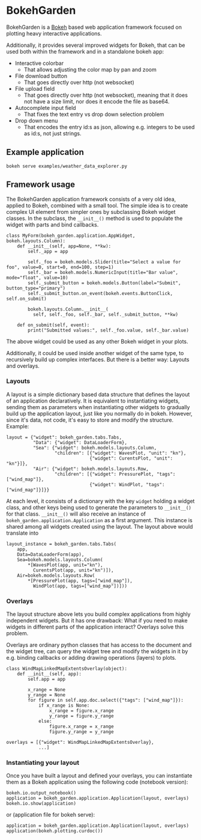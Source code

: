 # BokehGarden

BokehGarden is a [Bokeh](https://bokeh.org/) based web application
framework focused on plotting heavy interactive applications.

Additionally, it provides several improved widgets for Bokeh, that can
be used both within the framework and in a standalone bokeh app:

* Interactive colorbar
  - That allows adjusting the color map by pan and zoom
* File download button
  - That goes directly over http (not websocket)
* File upload field
  - That goes directly over http (not websocket), meaning that it does
    not have a size limit, nor does it encode the file as base64.
* Autocomplete input field
  - That fixes the text entry vs drop down selection problem
* Drop down menu
  - That encodes the entry id:s as json, allowing e.g. integers to be
    used as id:s, not just strings.

## Example application

    bokeh serve examples/weather_data_explorer.py

## Framework usage

The BokehGarden application framework consists of a very old idea,
applied to Bokeh, combined with a small tool. The simple idea is to
create complex UI element from simpler ones by subclassing Bokeh
widget classes. In the subclass, the `__init__()` method is used to
populate the widget with parts and bind callbacks.

    class MyForm(bokeh_garden.application.AppWidget, bokeh.layouts.Column):
        def __init__(self, app=None, **kw):
            self._app = app

            self._foo = bokeh.models.Slider(title="Select a value for foo", value=0, start=0, end=100, step=1)
            self._bar = bokeh.models.NumericInput(title="Bar value", mode="float", value=10)
            self._submit_button = bokeh.models.Button(label="Submit", button_type="primary")
            self._submit_button.on_event(bokeh.events.ButtonClick, self.on_submit)
            
            bokeh.layouts.Column.__init__(
              self, self._foo, self._bar, self._submit_button, **kw)

        def on_submit(self, event):
            print("Submitted values:", self._foo.value, self._bar.value)

The above widget could be used as any other Bokeh widget in your
plots.

Additionally, it could be used inside another widget of the same type,
to recursively build up complex interfaces. But there is a better way:
Layouts and overlays.

### Layouts

A layout is a simple dictionary based data structure that defines the
layout of an application declaratively. It is equivalent to
instantiating widgets, sending them as parameters when instantiating
other widgets to gradually build up the application layout, just like
you normally do in bokeh. However, since it's data, not code, it's
easy to store and modify the structure. Example:

    layout = {"widget": bokeh_garden.tabs.Tabs,
              "Data": {"widget": DataLoaderForm},
              "Sea": {"widget": bokeh.models.layouts.Column,
                      "children": [{"widget": WavesPlot, "unit": "kn"},
                                   {"widget": CurentsPlot, "unit": "kn"}]},
              "Air": {"widget": bokeh.models.layouts.Row,
                      "children": [{"widget": PressurePlot, "tags": ["wind_map"]},
                                   {"widget": WindPlot, "tags": ["wind_map"]}]}}
                                   
At each level, it consists of a dictionary with the key `widget`
holding a widget class, and other keys being used to generate the
parameters to `__init__()` for that class. `__init__()` will also receive an instance of
`bokeh_garden.application.Application` as a first argument. This instance is shared among all
widgets created using the layout. The layout above would translate into


    layout_instance = bokeh_garden.tabs.Tabs(
        app,
        Data=DataLoaderForm(app),
        Sea=bokeh.models.layouts.Column(
            *[WavesPlot(app, unit="kn"),
              CurentsPlot(app, unit="kn")]),
        Air=bokeh.models.layouts.Row(
            *[PressurePlot(app, tags=["wind_map"]),
              WindPlot(app, tags=["wind_map"])]))

### Overlays

The layout structure above lets you build complex applications from
highly independent widgets. But it has one drawback: What if you need
to make widgets in different parts of the application interact?
Overlays solve this problem.

Overlays are ordinary python classes that has access to the document
and the widget tree, can query the widget tree and modify the widgets
in it by e.g. binding callbacks or adding drawing operations (layers)
to plots.

    class WindMapLinkedMapExtentsOverlay(object):
        def __init__(self, app):
            self.app = app

            x_range = None
            y_range = None
            for figure in self.app.doc.select({"tags": ["wind_map"]}):
                if x_range is None:
                    x_range = figure.x_range
                    y_range = figure.y_range
                else:
                    figure.x_range = x_range
                    figure.y_range = y_range

    overlays = [{"widget": WindMapLinkedMapExtentsOverlay},
                ...]

### Instantiating your layout

Once you have built a layout and defined your overlays, you can
instantiate them as a Bokeh application using the following code
(notebook version):

    bokeh.io.output_notebook()
    application = bokeh_garden.application.Application(layout, overlays)
    bokeh.io.show(application)

or (application file for bokeh serve):

    application = bokeh_garden.application.Application(layout, overlays)
    application(bokeh.plotting.curdoc())
